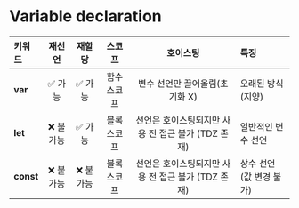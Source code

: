 # Variable declaration

| 키워드       |  재선언  |  재할당  |   스코프  |               호이스팅              | 특징              |
| :-------- | :---: | :---: | :----: | :-----------------------------: | :-------------- |
| **var**   |  ✅ 가능 |  ✅ 가능 | 함수 스코프 |        변수 선언만 끌어올림(초기화 X)       | 오래된 방식 (지양)     |
| **let**   | ❌ 불가능 |  ✅ 가능 | 블록 스코프 | 선언은 호이스팅되지만 사용 전 접근 불가 (TDZ 존재) | 일반적인 변수 선언      |
| **const** | ❌ 불가능 | ❌ 불가능 | 블록 스코프 | 선언은 호이스팅되지만 사용 전 접근 불가 (TDZ 존재) | 상수 선언 (값 변경 불가) |
